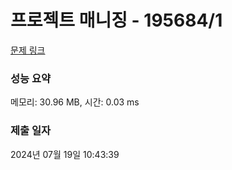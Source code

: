 # 프로젝트 매니징 - 195684/1 

[문제 링크](https://level.goorm.io/exam/195684/%ED%94%84%EB%A1%9C%EC%A0%9D%ED%8A%B8-%EB%A7%A4%EB%8B%88%EC%A7%95/quiz/1) 

### 성능 요약

메모리: 30.96 MB, 시간: 0.03 ms

### 제출 일자

2024년 07월 19일 10:43:39

